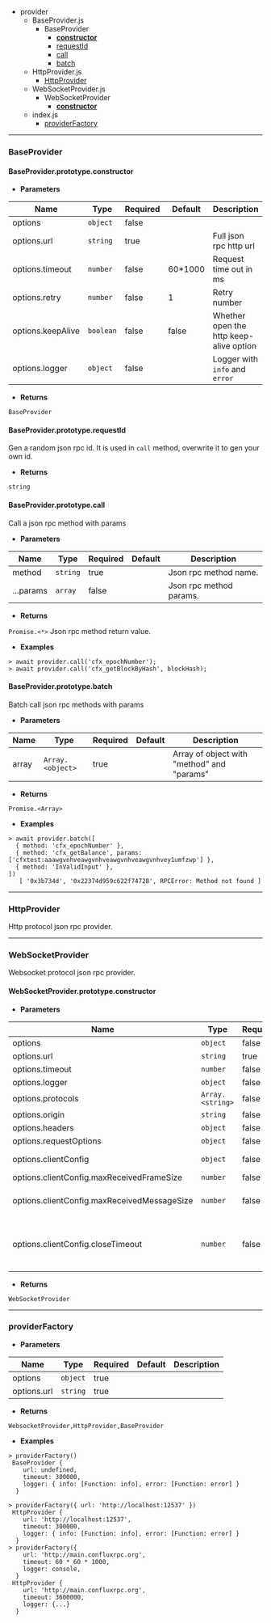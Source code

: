 
  - provider
    - BaseProvider.js
        - BaseProvider
            - [**constructor**](#provider/BaseProvider.js/BaseProvider/**constructor**)
            - [requestId](#provider/BaseProvider.js/BaseProvider/requestId)
            - [call](#provider/BaseProvider.js/BaseProvider/call)
            - [batch](#provider/BaseProvider.js/BaseProvider/batch)
    - HttpProvider.js
        - [HttpProvider](#provider/HttpProvider.js/HttpProvider)
    - WebSocketProvider.js
        - WebSocketProvider
            - [**constructor**](#provider/WebSocketProvider.js/WebSocketProvider/**constructor**)
    - index.js
        - [providerFactory](#provider/index.js/providerFactory)

----------------------------------------

### BaseProvider <a id="provider/BaseProvider.js/BaseProvider"></a>



#### BaseProvider.prototype.**constructor** <a id="provider/BaseProvider.js/BaseProvider/**constructor**"></a>

* **Parameters**

Name              | Type      | Required | Default | Description
------------------|-----------|----------|---------|----------------------------------------
options           | `object`  | false    |         |
options.url       | `string`  | true     |         | Full json rpc http url
options.timeout   | `number`  | false    | 60*1000 | Request time out in ms
options.retry     | `number`  | false    | 1       | Retry number
options.keepAlive | `boolean` | false    | false   | Whether open the http keep-alive option
options.logger    | `object`  | false    |         | Logger with `info` and `error`

* **Returns**

`BaseProvider` 

#### BaseProvider.prototype.requestId <a id="provider/BaseProvider.js/BaseProvider/requestId"></a>

Gen a random json rpc id.
It is used in `call` method, overwrite it to gen your own id.

* **Returns**

`string` 

#### BaseProvider.prototype.call <a id="provider/BaseProvider.js/BaseProvider/call"></a>

Call a json rpc method with params

* **Parameters**

Name      | Type     | Required | Default | Description
----------|----------|----------|---------|------------------------
method    | `string` | true     |         | Json rpc method name.
...params | `array`  | false    |         | Json rpc method params.

* **Returns**

`Promise.<*>` Json rpc method return value.

* **Examples**

```
> await provider.call('cfx_epochNumber');
> await provider.call('cfx_getBlockByHash', blockHash);
```

#### BaseProvider.prototype.batch <a id="provider/BaseProvider.js/BaseProvider/batch"></a>

Batch call json rpc methods with params

* **Parameters**

Name  | Type             | Required | Default | Description
------|------------------|----------|---------|-------------------------------------------
array | `Array.<object>` | true     |         | Array of object with "method" and "params"

* **Returns**

`Promise.<Array>` 

* **Examples**

```
> await provider.batch([
  { method: 'cfx_epochNumber' },
  { method: 'cfx_getBalance', params: ['cfxtest:aaawgvnhveawgvnhveawgvnhveawgvnhvey1umfzwp'] },
  { method: 'InValidInput' },
])
   [ '0x3b734d', '0x22374d959c622f74728', RPCError: Method not found ]
```

----------------------------------------

### HttpProvider <a id="provider/HttpProvider.js/HttpProvider"></a>

Http protocol json rpc provider.

----------------------------------------

### WebSocketProvider <a id="provider/WebSocketProvider.js/WebSocketProvider"></a>

Websocket protocol json rpc provider.

#### WebSocketProvider.prototype.**constructor** <a id="provider/WebSocketProvider.js/WebSocketProvider/**constructor**"></a>

* **Parameters**

Name                                        | Type             | Required | Default  | Description
--------------------------------------------|------------------|----------|----------|---------------------------------------------------------------------------------------------------------------------------------------------------------
options                                     | `object`         | false    |          | See [W3CWebSocket](https://github.com/theturtle32/WebSocket-Node/blob/c91a6cb8f0cf896edf0d2d49faa0c9e0a9985172/docs/W3CWebSocket.md)
options.url                                 | `string`         | true     |          | Full json rpc http url
options.timeout                             | `number`         | false    | 60*1000  | Request time out in ms
options.logger                              | `object`         | false    |          | Logger with `info` and `error`
options.protocols                           | `Array.<string>` | false    |          | See [w3](https://www.w3.org/TR/websockets/)
options.origin                              | `string`         | false    |          |
options.headers                             | `object`         | false    |          |
options.requestOptions                      | `object`         | false    |          |
options.clientConfig                        | `object`         | false    |          | See [websocket/lib/WebSocketClient](https://github.com/theturtle32/WebSocket-Node/blob/c91a6cb8f0cf896edf0d2d49faa0c9e0a9985172/docs/WebSocketClient.md)
options.clientConfig.maxReceivedFrameSize   | `number`         | false    | 0x100000 | 1MiB max frame size.
options.clientConfig.maxReceivedMessageSize | `number`         | false    | 0x800000 | 8MiB max message size, only applicable if assembleFragments is true
options.clientConfig.closeTimeout           | `number`         | false    | 5000     | The number of milliseconds to wait after sending a close frame for an acknowledgement to come back before giving up and just closing the socket.

* **Returns**

`WebSocketProvider` 

----------------------------------------

### providerFactory <a id="provider/index.js/providerFactory"></a>

* **Parameters**

Name        | Type     | Required | Default | Description
------------|----------|----------|---------|------------
options     | `object` | true     |         |
options.url | `string` | true     |         |

* **Returns**

`WebsocketProvider,HttpProvider,BaseProvider` 

* **Examples**

```
> providerFactory()
 BaseProvider {
    url: undefined,
    timeout: 300000,
    logger: { info: [Function: info], error: [Function: error] }
  }
```

```
> providerFactory({ url: 'http://localhost:12537' })
 HttpProvider {
    url: 'http://localhost:12537',
    timeout: 300000,
    logger: { info: [Function: info], error: [Function: error] }
  }
> providerFactory({
    url: 'http://main.confluxrpc.org',
    timeout: 60 * 60 * 1000,
    logger: console,
  }
 HttpProvider {
    url: 'http://main.confluxrpc.org',
    timeout: 3600000,
    logger: {...}
  }
```
  